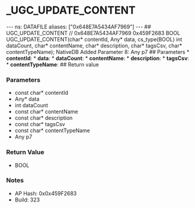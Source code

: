 # _UGC_UPDATE_CONTENT

--- ns: DATAFILE aliases: ["0x648E7A5434AF7969"] --- ## UGC_UPDATE_CONTENT  // 0x648E7A5434AF7969 0x459F2683 BOOL UGC_UPDATE_CONTENT(char* contentId, Any* data, cs_type(BOOL) int dataCount, char* contentName, char* description, char* tagsCsv, char* contentTypeName);  NativeDB Added Parameter 8: Any p7  ## Parameters * **contentId**: * **data**: * **dataCount**: * **contentName**: * **description**: * **tagsCsv**: * **contentTypeName**:  ## Return value

### Parameters
* const char* contentId
* Any* data
* int dataCount
* const char* contentName
* const char* description
* const char* tagsCsv
* const char* contentTypeName
* Any p7

### Return Value
* BOOL

### Notes
* AP Hash: 0x0x459F2683
* Build: 323

